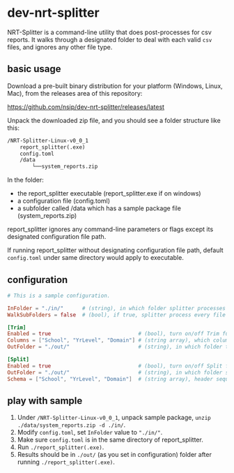 # dev-nrt-splitter

NRT-Splitter is a command-line utility that does post-processes for csv reports. It walks through a designated folder to deal with each valid `csv` files, and ignores any other file type.

## basic usage

Download a pre-built binary distribution for your platform (Windows, Linux, Mac), from the releases area of this repository:

<https://github.com/nsip/dev-nrt-splitter/releases/latest>

Unpack the downloaded zip file, and you should see a folder structure like this:

```txt
/NRT-Splitter-Linux-v0_0_1
    report_splitter(.exe)
    config.toml
    /data
        └──system_reports.zip
```

In the folder:

- the report_splitter executable (report_splitter.exe if on windows)
- a configuration file (config.toml)
- a subfolder called /data which has a sample package file (system_reports.zip)

report_splitter ignores any command-line parameters or flags except its designated configuration file path.

If running report_splitter without designating configuration file path, default `config.toml` under same directory would apply to executable.

## configuration

```toml
# This is a sample configuration.

InFolder = "./in/"      # (string), in which folder splitter processes report csv files.
WalkSubFolders = false  # (bool), if true, splitter process every file including the file in sub-folders; otherwise, ignores sub-folder files.

[Trim]
Enabled = true                            # (bool), turn on/off Trim function.
Columns = ["School", "YrLevel", "Domain"] # (string array), which columns to be removed from original csv file.
OutFolder = "./out/"                      # (string), in which folder trimmed csv files should be output.

[Split]
Enabled = true                            # (bool), turn on/off Split function.
OutFolder = "./out/"                      # (string), in which folder split results should be output.
Schema = ["School", "YrLevel", "Domain"]  # (string array), header sequence for splitting. Each header creates its split category folder. 
```

## play with sample

1. Under `/NRT-Splitter-Linux-v0_0_1`, unpack sample package, `unzip ./data/system_reports.zip -d ./in/`.
2. Modify `config.toml`, set `InFolder` value to `"./in/"`.
3. Make sure `config.toml` is in the same directory of report_splitter.
4. Run `./report_splitter(.exe)`.
5. Results should be in `./out/` (as you set in configuration) folder after running `./report_splitter(.exe)`.
